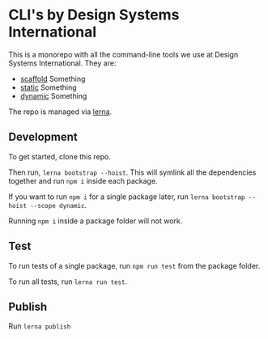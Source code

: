 # CLI's by Design Systems International

This is a monorepo with all the command-line tools we use at Design Systems International. They are:

- [scaffold](packages/scaffold) Something
- [static](packages/static) Something
- [dynamic](packages/dynamic) Something

The repo is managed via [lerna](https://github.com/lerna/lerna).

## Development

To get started, clone this repo.

Then run, `lerna bootstrap --hoist`. This will symlink all the dependencies together and run `npm i` inside each package.

If you want to run `npm i` for a single package later, run `lerna bootstrap --hoist --scope dynamic`.

Running `npm i` inside a package folder will not work.

## Test

To run tests of a single package, run `npm run test` from the package folder.

To run all tests, run `lerna run test`.

## Publish

Run `lerna publish`
